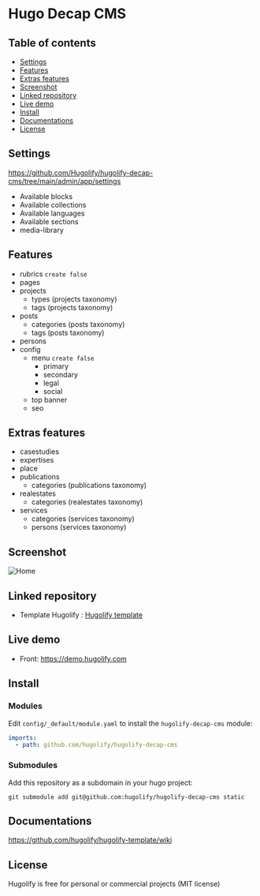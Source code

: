 # Hugo Decap CMS

## Table of contents

- [Settings](#settings)
- [Features](#features)
- [Extras features](#extras-features)
- [Screenshot](#screenshot)
- [Linked repository](#linked-repository)
- [Live demo](#live-demo)
- [Install](#install)
- [Documentations](#documentations)
- [License](#license)


## Settings
https://github.com/Hugolify/hugolify-decap-cms/tree/main/admin/app/settings
- Available blocks
- Available collections
- Available languages
- Available sections
- media-library

## Features
- rubrics `create false`
- pages
- projects
  - types (projects taxonomy)
  - tags (projects taxonomy)
- posts
  - categories (posts taxonomy)
  - tags (posts taxonomy)
- persons
- config
  - menu `create false`
    - primary
    - secondary
    - legal
    - social
  - top banner
  - seo
 
## Extras features
- casestudies
- expertises
- place
- publications
  - categories (publications taxonomy)
- realestates
  - categories (realestates taxonomy)
- services
  - categories (services taxonomy)
  - persons (services taxonomy)

## Screenshot
![Home](https://user-images.githubusercontent.com/4457294/207929597-f0d02e09-d2ee-44ca-8c65-efad0293356b.png)

## Linked repository
* Template Hugolify : [Hugolify template](https://github.com/hugolify/hugolify-template)

## Live demo
- Front: https://demo.hugolify.com

## Install

### Modules
Edit `config/_default/module.yaml` to install the `hugolify-decap-cms` module:
```yml
imports:
  - path: github.com/hugolify/hugolify-decap-cms
```
### Submodules
Add this repository as a subdomain in your hugo project:
```
git submodule add git@github.com:hugolify/hugolify-decap-cms static
```

## Documentations
https://github.com/hugolify/hugolify-template/wiki

## License
Hugolify is free for personal or commercial projects (MIT license)
